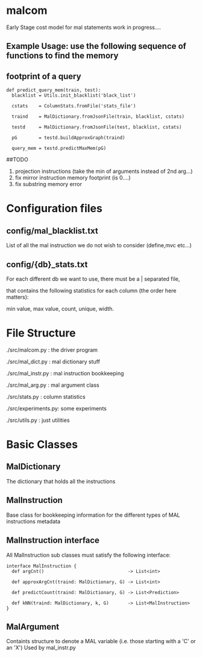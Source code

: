 # malcom
Early Stage cost model for mal statements
work in progress....

## Example Usage: use the following sequence of functions to find the memory
##   footprint of a query

```
def predict_query_mem(train, test):
  blacklist = Utils.init_blacklist('black_list')

  cstats    = ColumnStats.fromFile('stats_file')

  traind    = MalDictionary.fromJsonFile(train, blacklist, cstats)

  testd     = MalDictionary.fromJsonFile(test, blacklist, cstats)

  pG        = testd.buildApproxGraph(traind)

  query_mem = testd.predictMaxMem(pG)
```

##TODO
1. projection instructions (take the min of arguments instead of 2nd arg...)
2. fix mirror instruction memory footprint (is 0....)
3. fix substring memory error


# Configuration files

## config/mal_blacklist.txt
List of all the mal instruction we do not wish to consider (define,mvc etc...)

## config/{db}_stats.txt
For each different db we want to use, there must be a | separated file,

that contains the following statistics for each column (the order here
matters):

min value, max value, count, unique, width.

# File Structure
./src/malcom.py     : the driver program

./src/mal_dict.py   : mal dictionary stuff

./src/mal_instr.py  : mal instruction bookkeeping

./src/mal_arg.py    : mal argument class

./src/stats.py      : column statistics

./src/experiments.py: some experiments

./src/utils.py      : just utilities

# Basic Classes

## MalDictionary
The dictionary that holds all the instructions


## MalInstruction
Base class for bookkeeping information for the different types of MAL
 instructions metadata

## MalInstruction interface
All MalInstruction sub classes must satisfy the following interface:

```
interface MalInstruction {
  def argCnt()                               -> List<int>

  def approxArgCnt(traind: MalDictionary, G) -> List<int>

  def predictCount(traind: MalDictionary, G) -> List<Prediction>

  def kNN(traind: MalDictionary, k, G)       -> List<MalInstruction>
}
```

## MalArgument
Containts structure to denote a MAL variable (i.e. those starting with a 'C' or an 'X')
Used by mal_instr.py

